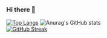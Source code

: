 ### Hi there 👋

<!--
**namworkmc/namworkmc** is a ✨ _special_ ✨ repository because its `README.md` (this file) appears on your GitHub profile.

Here are some ideas to get you started:

- 🔭 I’m currently working on ...
- 🌱 I’m currently learning ...
- 👯 I’m looking to collaborate on ...
- 🤔 I’m looking for help with ...
- 💬 Ask me about ...
- 📫 How to reach me: ...
- 😄 Pronouns: ...
- ⚡ Fun fact: ...
-->

[![Top Langs](https://github-readme-stats.vercel.app/api/top-langs/?username=namworkmc&hide=css)](https://github.com/anuraghazra/github-readme-stats)
![Anurag's GitHub stats](https://github-readme-stats.vercel.app/api?username=namworkmc&show_icons=true&theme=radical&count_private=true)<br/>
[![GitHub Streak](http://github-readme-streak-stats.herokuapp.com?user=namworkmc&theme=onedark&date_format=M%20j%5B%2C%20Y%5D)](https://git.io/streak-stats)
